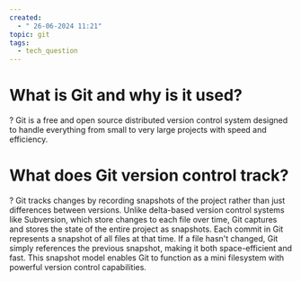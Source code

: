 ```yaml
---
created:
  - " 26-06-2024 11:21"
topic: git
tags:
  - tech_question
---
```

# What is Git and why is it used?
?
Git is a free and open source distributed version control system designed to handle everything from small to very large projects with speed and efficiency.

# What does Git version control track?
?
Git tracks changes by recording snapshots of the project rather than just differences between versions. Unlike delta-based version control systems like Subversion, which store changes to each file over time, Git captures and stores the state of the entire project as snapshots. Each commit in Git represents a snapshot of all files at that time. If a file hasn't changed, Git simply references the previous snapshot, making it both space-efficient and fast. This snapshot model enables Git to function as a mini filesystem with powerful version control capabilities.